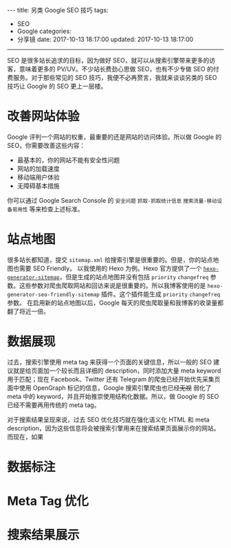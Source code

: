 ﻿﻿---
title: 另类 Google SEO 技巧
tags:
  - SEO
  - Google
categories:
  - 分享镜
date: 2017-10-13 18:17:00
updated: 2017-10-13 18:17:00
---

SEO 是很多站长追求的目标，因为做好 SEO，就可以从搜索引擎带来更多的访客，意味着更多的 PV/UV。不少站长费劲心思做 SEO，也有不少专做 SEO 的付费服务。对于那些常见的 SEO 技巧，我便不必再赘言，我就来谈谈另类的 SEO 技巧让 Google 的 SEO 更上一层楼。

<!-- more -->

# 改善网站体验

Google 评判一个网站的权重，最重要的还是网站的访问体验。所以做 Google 的 SEO，你需要改善这些内容：

- 最基本的，你的网站不能有安全性问题
- 网站的加载速度
- 移动端用户体验
- 无障碍基本措施

你可以通过 Google Search Console 的 `安全问题` `抓取-抓取统计信息` `搜索流量-移动设备易用性` 等来检查上述标准。

# 站点地图

很多站长都知道，提交 `sitemap.xml` 给搜索引擎是很重要的。但是，你的站点地图也需要 SEO Friendly。
以我使用的 Hexo 为例。Hexo 官方提供了一个 [`hexo-generator-sitemap`](https://github.com/hexojs/hexo-generator-sitemap)，但是生成的站点地图并没有包括 `priority` `changefreq` 参数。这些参数对爬虫爬取网站和回访来说是很重要的。所以我博客使用的是 `hexo-generator-seo-friendly-sitemap` 插件。这个插件能生成 `priority` `changefreq` 参数。
在启用新的站点地图以后，Google 每天的爬虫爬取量和我博客的收录量都翻了将近一倍。

# 数据展现

过去，搜索引擎使用 meta tag 来获得一个页面的关键信息，所以一般的 SEO 建议就是给页面加一个较长而且详细的 description，同时添加大量 meta keyword 用于匹配；现在 Facebook、Twitter 还有 Telegram 的爬虫已经开始优先采集页面中使用 OpenGraph 标记的信息，Google 搜索引擎爬虫也已经~~无视~~ 弱化了 meta 中的 keyword，并且开始推崇使用结构化数据。所以，做 Google 的 SEO 已经不需要再用传统的 meta tag。

对于搜索结果呈现来说，过去 SEO 优化技巧就在强化语义化 HTML 和 meta description，因为这些信息将会被搜索引擎用来在搜索结果页面展示你的网站。而现在，如果

# 数据标注



# Meta Tag 优化

# 搜索结果展示